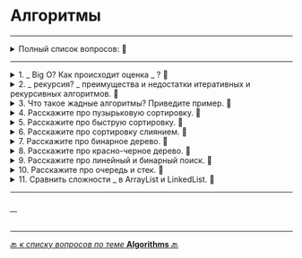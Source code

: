 # Алгоритмы

---

<details>
        <summary>Полный список вопросов: 🔽</summary>

1. Что такое Big O? Как происходит оценка асимптотической сложности алгоритмов?
2. Что такое рекурсия? Сравните преимущества и недостатки итеративных и рекурсивных алгоритмов. С примерами.
3. Что такое жадные алгоритмы? Приведите пример.
4. Расскажите про пузырьковую сортировку.
5. Расскажите про быструю сортировку.
6. Расскажите про сортировку слиянием.
7. Расскажите про бинарное дерево.
8. Расскажите про красно-черное дерево.
9. Расскажите про линейный и бинарный поиск.
10. Расскажите про очередь и стек.
11. Сравните сложность вставки, удаления, поиска и доступа по индексу в ArrayList и LinkedList.

---
</details>

---



<details>
        <summary>1. _ Big O? Как происходит оценка _ ? 🔽</summary>

---
## Что такое `Big O`? Как происходит оценка асимптотической сложности алгоритмов?



---
</details>



<details>
        <summary>2. _ рекурсия? _ преимущества и недостатки итеративных и рекурсивных алгоритмов. 🔽</summary>

---
## Что такое рекурсия? Сравните преимущества и недостатки итеративных и рекурсивных алгоритмов. С примерами.


---
</details>



<details>
        <summary>3. Что такое жадные алгоритмы? Приведите пример. 🔽</summary>

---
## Что такое жадные алгоритмы? Приведите пример.


---
</details>



<details>
        <summary>4. Расскажите про пузырьковую сортировку. 🔽</summary>

---
## Расскажите про пузырьковую сортировку.


---
</details>



<details>
        <summary>5. Расскажите про быструю сортировку. 🔽</summary>

---
## Расскажите про быструю сортировку.


---
</details>



<details>
        <summary>6. Расскажите про сортировку слиянием. 🔽</summary>

---
## Расскажите про сортировку слиянием.


---
</details>



<details>
        <summary>7. Расскажите про бинарное дерево. 🔽</summary>

---
## Расскажите про бинарное дерево.


---
</details>



<details>
        <summary>8. Расскажите про красно-черное дерево. 🔽</summary>

---
## описание


---
</details>



<details>
        <summary>9. Расскажите про линейный и бинарный поиск. 🔽</summary>

---
## Расскажите про линейный и бинарный поиск.


---
</details>



<details>
        <summary>10. Расскажите про очередь и стек. 🔽</summary>

---
## Расскажите про очередь и стек.


---
</details>



<details>
        <summary>11. Сравнить сложности _ в ArrayList и LinkedList. 🔽</summary>

---
## Сравните сложность вставки, удаления, поиска и доступа по индексу в ArrayList и LinkedList.


---
</details>

---
###### __

---

[🔙 _к списку вопросов по теме_ **Algorithms** 🔙](/ITM/ITM08_Algorithms/algorithms.md)

